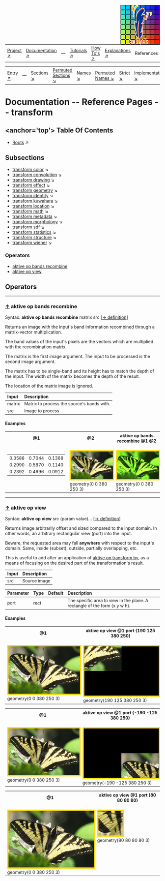 <img src='../assets/aktive-logo-128.png' style='float:right;'>

||||||||
|---|---|---|---|---|---|---|
|[Project ↗](../../README.md)|[Documentation ↗](../index.md)|&mdash;|[Tutorials ↗](../tutorials.md)|[How To's ↗](../howtos.md)|[Explanations ↗](../explanations.md)|References|

|||||||||
|---|---|---|---|---|---|---|---|
|[Entry ↗](index.md)|&mdash;|[Sections ↘](bysection.md)|[Permuted Sections ↘](bypsection.md)|[Names ↘](byname.md)|[Permuted Names ↘](bypname.md)|[Strict ↘](strict.md)|[Implementations ↘](bylang.md)|

# Documentation -- Reference Pages -- transform

## <anchor='top'> Table Of Contents

  - [Roots](bysection.md) ↗


## Subsections


 - [transform color](transform_color.md) ↘
 - [transform convolution](transform_convolution.md) ↘
 - [transform drawing](transform_drawing.md) ↘
 - [transform effect](transform_effect.md) ↘
 - [transform geometry](transform_geometry.md) ↘
 - [transform identity](transform_identity.md) ↘
 - [transform kuwahara](transform_kuwahara.md) ↘
 - [transform location](transform_location.md) ↘
 - [transform math](transform_math.md) ↘
 - [transform metadata](transform_metadata.md) ↘
 - [transform morphology](transform_morphology.md) ↘
 - [transform sdf](transform_sdf.md) ↘
 - [transform statistics](transform_statistics.md) ↘
 - [transform structure](transform_structure.md) ↘
 - [transform wiener](transform_wiener.md) ↘

### Operators

 - [aktive op bands recombine](#op_bands_recombine)
 - [aktive op view](#op_view)

## Operators

---
### [↑](#top) <a name='op_bands_recombine'></a> aktive op bands recombine

Syntax: __aktive op bands recombine__ matrix src [[→ definition](/file?ci=trunk&ln=5&name=etc/transformer/filter/recombine.tcl)]

Returns an image with the input's band information recombined through a matrix-vector multiplication.

The band values of the input's pixels are the vectors which are multiplied with the recombination matrix.

The matrix is the first image argument. The input to be processed is the second image argument.

The matrix has to be single-band and its height has to match the depth of the input. The width of the matrix becomes the depth of the result.

The location of the matrix image is ignored.

|Input|Description|
|:---|:---|
|matrix|Matrix to process the source's bands with.|
|src|Image to process|

#### <a name='op_bands_recombine__examples'></a> Examples

<a name='op_bands_recombine__examples__e1'></a><table>
<tr><th>@1
    <br>&nbsp;</th>
    <th>@2
    <br>&nbsp;</th>
    <th>aktive op bands recombine @1 @2
    <br>&nbsp;</th></tr>
<tr><td valign='top'><table><tr><td>0.3588</td><td>0.7044</td><td>0.1368</td></tr><tr><td>0.2990</td><td>0.5870</td><td>0.1140</td></tr><tr><td>0.2392</td><td>0.4696</td><td>0.0912</td></tr></table></td>
    <td valign='top'><img src='example-00317.gif' alt='@2' style='border:4px solid gold'>
    <br>geometry(0 0 380 250 3)</td>
    <td valign='top'><img src='example-00318.gif' alt='aktive op bands recombine @1 @2' style='border:4px solid gold'>
    <br>geometry(0 0 380 250 3)</td></tr>
</table>


---
### [↑](#top) <a name='op_view'></a> aktive op view

Syntax: __aktive op view__ src (param value)... [[→ definition](/file?ci=trunk&ln=5&name=etc/transformer/viewport.tcl)]

Returns image arbitrarily offset and sized compared to the input domain. In other words, an arbitrary rectangular view (port) into the input.

Beware, the requested area may fall __anywhere__ with respect to the input's domain. Same, inside (subset), outside, partially overlapping, etc.

This is useful to add after an application of [aktive op transform by](transform_structure_warp.md#op_transform_by), as a means of focusing on the desired part of the transformation's result.

|Input|Description|
|:---|:---|
|src|Source image|

|Parameter|Type|Default|Description|
|:---|:---|:---|:---|
|port|rect||The specific area to view in the plane. A rectangle of the form {x y w h}.|

#### <a name='op_view__examples'></a> Examples

<a name='op_view__examples__e1'></a><table>
<tr><th>@1
    <br>&nbsp;</th>
    <th>aktive op view @1 port {190 125 380 250}
    <br>&nbsp;</th></tr>
<tr><td valign='top'><img src='example-00656.gif' alt='@1' style='border:4px solid gold'>
    <br>geometry(0 0 380 250 3)</td>
    <td valign='top'><img src='example-00657.gif' alt='aktive op view @1 port {190 125 380 250}' style='border:4px solid gold'>
    <br>geometry(190 125 380 250 3)</td></tr>
</table>

<a name='op_view__examples__e2'></a><table>
<tr><th>@1
    <br>&nbsp;</th>
    <th>aktive op view @1 port {-190 -125 380 250}
    <br>&nbsp;</th></tr>
<tr><td valign='top'><img src='example-00658.gif' alt='@1' style='border:4px solid gold'>
    <br>geometry(0 0 380 250 3)</td>
    <td valign='top'><img src='example-00659.gif' alt='aktive op view @1 port {-190 -125 380 250}' style='border:4px solid gold'>
    <br>geometry(-190 -125 380 250 3)</td></tr>
</table>

<a name='op_view__examples__e3'></a><table>
<tr><th>@1
    <br>&nbsp;</th>
    <th>aktive op view @1 port {80 80 80 80}
    <br>&nbsp;</th></tr>
<tr><td valign='top'><img src='example-00660.gif' alt='@1' style='border:4px solid gold'>
    <br>geometry(0 0 380 250 3)</td>
    <td valign='top'><img src='example-00661.gif' alt='aktive op view @1 port {80 80 80 80}' style='border:4px solid gold'>
    <br>geometry(80 80 80 80 3)</td></tr>
</table>


